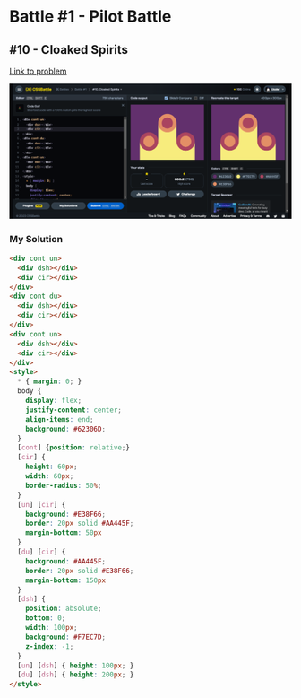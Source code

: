 # Battle #1 - Pilot Battle

## #10 - Cloaked Spirits

[Link to problem](https://cssbattle.dev/play/10)

![Result](../../assets/010.cloaked-spirits.png)

### My Solution

```html
<div cont un>
  <div dsh></div>
  <div cir></div>
</div>
<div cont du>
  <div dsh></div>
  <div cir></div>
</div>
<div cont un>
  <div dsh></div>
  <div cir></div>
</div>
<style>
  * { margin: 0; }
  body {
    display: flex;
    justify-content: center;
    align-items: end;
    background: #62306D;
  }
  [cont] {position: relative;}
  [cir] {
    height: 60px;
    width: 60px;
    border-radius: 50%;
  }
  [un] [cir] {
    background: #E38F66;
    border: 20px solid #AA445F;
    margin-bottom: 50px
  }
  [du] [cir] {
    background: #AA445F;
    border: 20px solid #E38F66;
    margin-bottom: 150px
  }
  [dsh] {
    position: absolute;
    bottom: 0;
    width: 100px;
    background: #F7EC7D;
    z-index: -1;
  }
  [un] [dsh] { height: 100px; }
  [du] [dsh] { height: 200px; }
</style>
```
